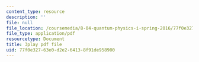 ```yaml
---
content_type: resource
description: ''
file: null
file_location: /coursemedia/8-04-quantum-physics-i-spring-2016/77f0e32763e0d2e264138f91de958900_Cb_3sOYLjUI.pdf
file_type: application/pdf
resourcetype: Document
title: 3play pdf file
uid: 77f0e327-63e0-d2e2-6413-8f91de958900
---
```

